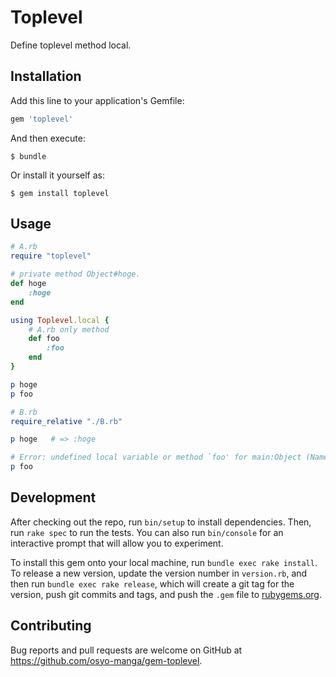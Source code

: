 # Toplevel

Define toplevel method local.

## Installation

Add this line to your application's Gemfile:

```ruby
gem 'toplevel'
```

And then execute:

    $ bundle

Or install it yourself as:

    $ gem install toplevel

## Usage

```ruby
# A.rb
require "toplevel"

# private method Object#hoge.
def hoge
	:hoge
end

using Toplevel.local {
	# A.rb only method
	def foo
		:foo
	end
}

p hoge
p foo
```

```ruby
# B.rb
require_relative "./B.rb"

p hoge   # => :hoge

# Error: undefined local variable or method `foo' for main:Object (NameError)
p foo
```


## Development

After checking out the repo, run `bin/setup` to install dependencies. Then, run `rake spec` to run the tests. You can also run `bin/console` for an interactive prompt that will allow you to experiment.

To install this gem onto your local machine, run `bundle exec rake install`. To release a new version, update the version number in `version.rb`, and then run `bundle exec rake release`, which will create a git tag for the version, push git commits and tags, and push the `.gem` file to [rubygems.org](https://rubygems.org).

## Contributing

Bug reports and pull requests are welcome on GitHub at https://github.com/osyo-manga/gem-toplevel.
